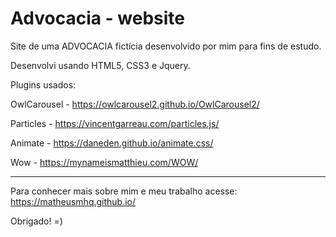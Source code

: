 # Advocacia - website

Site de uma ADVOCACIA fictícia desenvolvido por mim para fins de estudo.

Desenvolvi usando HTML5, CSS3 e Jquery.


Plugins usados:

  OwlCarousel - https://owlcarousel2.github.io/OwlCarousel2/

  Particles - https://vincentgarreau.com/particles.js/

  Animate - https://daneden.github.io/animate.css/
  
  Wow - https://mynameismatthieu.com/WOW/


_________________________________________________________________________________________________________________________________________

Para conhecer mais sobre mim e meu trabalho acesse: https://matheusmhq.github.io/

Obrigado! =)
